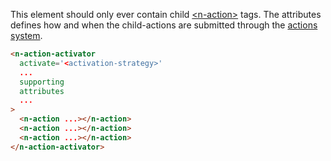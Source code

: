 This element should only ever contain child [\<n-action\>](/components/n-action) tags. The attributes defines how and when the child-actions are submitted through the [actions system](/actions).

```html
<n-action-activator
  activate='<activation-strategy>'
  ...
  supporting
  attributes
  ...
>
  <n-action ...></n-action>
  <n-action ...></n-action>
  <n-action ...></n-action>
</n-action-activator>
```
